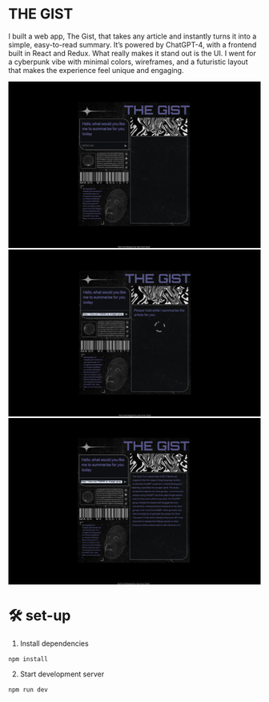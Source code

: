 # THE GIST

I built a web app, The Gist, that takes any article and instantly turns it into a simple, easy-to-read summary. It’s powered by ChatGPT-4, with a frontend built in React and Redux. What really makes it stand out is the UI. I went for a cyberpunk vibe with minimal colors, wireframes, and a futuristic layout that makes the experience feel unique and engaging.

![](preview.png)
![](preview2.png)
![](preview3.png)



# 🛠️ set-up

1. Install dependencies

```bash
npm install
```

2. Start development server

```bash
npm run dev
```
